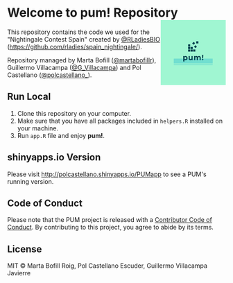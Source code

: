 # Welcome to **pum!** Repository <img src='logos/logo.png' align="right" height="150"/>

This repository contains the code we used for the "Nightingale Contest Spain" created by [@RLadiesBIO](https://twitter.com/RLadiesBIO) (https://github.com/rladies/spain_nightingale/).

Repository managed by Marta Bofill ([@martabofillr](https://twitter.com/martabofillr)), Guillermo Villacampa ([@G_Villacampa](https://twitter.com/G_Villacampa)) and Pol Castellano ([@polcastellano_](https://twitter.com/polcastellano_)).      

## Run Local

1) Clone this repository on your computer.
2) Make sure that you have all packages included in `helpers.R` installed on your machine.
3) Run `app.R` file and enjoy **pum!**.

## shinyapps.io Version

Please visit http://polcastellano.shinyapps.io/PUMapp to see a PUM's running version.   

## Code of Conduct

Please note that the PUM project is released with a [Contributor Code of Conduct](https://contributor-covenant.org/version/2/0/CODE_OF_CONDUCT.html). By contributing to this project, you agree to abide by its terms.     

## License

MIT &copy; Marta Bofill Roig, Pol Castellano Escuder, Guillermo Villacampa Javierre
